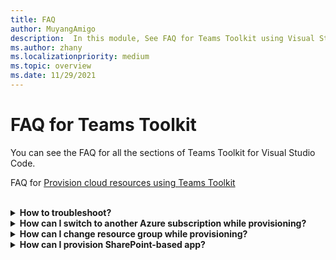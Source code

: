 ```yaml
---
title: FAQ
author: MuyangAmigo
description:  In this module, See FAQ for Teams Toolkit using Visual Studio Code
ms.author: zhany
ms.localizationpriority: medium
ms.topic: overview
ms.date: 11/29/2021
---
```


# FAQ for Teams Toolkit

You can see the FAQ for all the sections of Teams Toolkit for Visual Studio Code.

FAQ for [Provision cloud resources using Teams Toolkit](provision.md)

<br>

<details>

<summary><b>How to troubleshoot?</b></summary>

If you get errors with Teams Toolkit in Visual Studio Code, you can select **Get Help** on the error notification to go to the related document. If you're using TeamsFx CLI, there'll be a hyperlink at the end of error message that points to the help doc. You can also view [provision help doc](https://aka.ms/teamsfx-arm-help) directly.

<br>

</details>

<details>

<summary><b>How can I switch to another Azure subscription while provisioning?</b></summary>

1. Switch subscription in current account or sign out and select a new subscription.
2. If you've already provisioned current environment, you need to create a new environment and perform provision because ARM doesn't support moving resources.
3. If you didn't provision current environment, you can trigger provision directly.

<br>

</details>

<details>

<summary><b>How can I change resource group while provisioning?</b></summary>

Before provision, the tool asks you if you want to create a new resource group or use an existing one. You can provide a new resource group name or choose an existing one in this step.

<br>

</details>

<details>

<summary><b>How can I provision SharePoint-based app?</b></summary>

You can follow [provision SharePoint-based app](/microsoftteams/platform/sbs-gs-spfx?tabs=vscode%2Cviscode&tutorial-step=4).

> [!NOTE]
> Currently, the building Teams app with SharePoint framework with Teams Toolkit doesn't have direct integration with Azure, the contents in the doc doesn't apply to SPFx-based apps.

<br>

</details>
